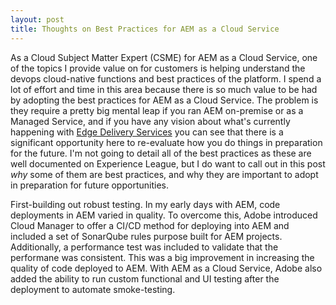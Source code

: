 ```yaml
---
layout: post
title: Thoughts on Best Practices for AEM as a Cloud Service
---
```

As a Cloud Subject Matter Expert (CSME) for AEM as a Cloud Service, one of the topics I provide value on for customers is helping understand the devops cloud-native functions and best practices of the platform. I spend a lot of effort and time in this area because there is so much value to be had by adopting the best practices for AEM as a Cloud Service. The problem is they require a pretty big mental leap if you ran AEM on-premise or as a Managed Service, and if you have any vision about what's currently happening with [Edge Delivery Services](https://business.adobe.com/blog/perspectives/how-hanesbrands-and-adobe-built-one-of-the-fastest-ecommerce-websites-in-the-world) you can see that there is a significant opportunity here to re-evaluate how you do things in preparation for the future. I'm not going to detail all of the best practices as these are well documented on Experience League, but I do want to call out in this post *why* some of them are best practices, and why they are important to adopt in preparation for future opportunities.

First-building out robust testing. In my early days with AEM, code deployments in AEM varied in quality. To overcome this, Adobe introduced Cloud Manager to offer a CI/CD method for deploying into AEM and included a set of SonarQube rules purpose built for AEM projects. Additionally, a performance test was included to validate that the performane was consistent. This was a big improvement in increasing the quality of code deployed to AEM. With AEM as a Cloud Service, Adobe also added the ability to run custom functional and UI testing after the deployment to automate smoke-testing. 

